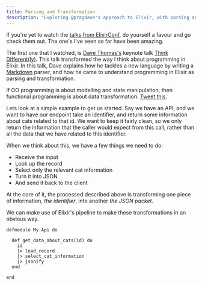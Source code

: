 ```yaml
---
title: Parsing and Transformation
description: "Exploring @pragdave's approach to Elixir, with parsing and transformation"
---
```


If you're yet to watch the [talks from ElixirConf](), do yourself a favour and go check them out. The one's I've seen so far have been amazing.

The first one that I watched, is [Dave Thomas's](http://twitter.com/pragdave) keynote talk [Think Different(ly)](). This talk transformed the way I think about programming in Elixir. In this talk, Dave explains how he tackles a new language by writing a [Markdown]() parser, and how he came to understand programming in Elixir as parsing and transformation.

If OO programming is about modelling and state manipulation, then functional programming is about data transformation. [Tweet this]().

Lets look at a simple example to get us started. Say we have an API, and we want to have our endpoint take an identifier, and return some information about cats related to that id. We want to keep it fairly clean, so we only return the information that the caller would expect from this call, rather than all the data that we have related to this identifier.

When we think about this, we have a few things we need to do:

* Receive the input
* Look up the record
* Select only the relevant cat information
* Turn it into JSON
* And send it back to the client

At the core of it, the processed described above is transforming one piece of information, _the identifier_, into another _the JSON packet_.

We can make use of Elixir's pipeline to make these transformations in an obvious way.

    defmodule My.Api do

      def get_data_about_cats(id) do
        id
        |> load_record
        |> select_cat_information
        |> jsonify
      end

    end


